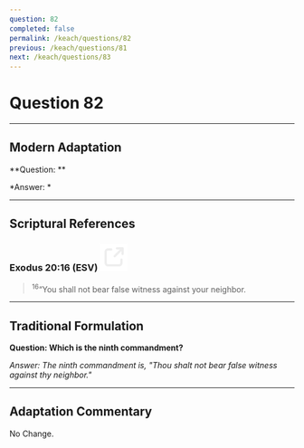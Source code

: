 ```yaml
---
question: 82
completed: false
permalink: /keach/questions/82
previous: /keach/questions/81
next: /keach/questions/83
---
```

# Question 82

---
## Modern Adaptation
**Question: **

*Answer: *

---
## Scriptural References
### Exodus 20:16 (ESV) <a href="https://biblegateway.com/passage/?search=Exodus+20%3A16&version=ESV"><img src="/assets/svg/link.svg"/></a>
> <sup>16</sup>“You shall not bear false witness against your neighbor.


---
## Traditional Formulation
**Question: Which is the ninth commandment?**

*Answer: The ninth commandment is, "Thou shalt not bear false witness against thy neighbor."*

---
## Adaptation Commentary
No Change.